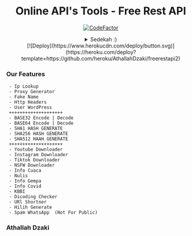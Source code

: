 <div align="center">
 
# Online API's Tools - Free Rest API
[![CodeFactor](https://www.codefactor.io/repository/github/athallahdzaki/freerestapi2/badge)](https://www.codefactor.io/repository/github/athallahdzaki/freerestapi2)
<details>
 <summary>Sedekah :)</summary>

 [![Saweria](https://chrientmip.xyz/content/images/2020/04/saweriadotco.jpg)](https://saweria.co/freerestapi)
 [![Trakteer](https://cdn.trakteer.id/images/mix/navbar-logo.png)](https://trakteer.id/freerestapi)
 
</details>
</div>
<div align="center">
 [![Deploy](https://www.herokucdn.com/deploy/button.svg)](https://heroku.com/deploy?template=https://github.com/heroku/AthallahDzaki/freerestapi2)
</div>

### Our Features
```
 - Ip Lookup
 - Proxy Generator
 - Fake Name
 - Http Headers
 - User WordPress
 ++++++++++++++++++++
 - BASE32 Encode | Decode
 - BASE64 Encode | Decode
 - SHA1 HASH GENERATE
 - SHA256 HASH GENERATE
 - SHA512 HAAH GENERATE
 ++++++++++++++++++++
 - Youtube Downloader
 - Instagram Downloader
 - Tiktok Downloader
 - NSFW Downloader
 - Info Cuaca
 - Nulis
 - Info Gempa
 - Info Covid
 - KBBI
 - Dicoding Checker
 - URl Shortner
 - Hilih Generate
 - Spam WhatsApp  (Not For Public)
```
### Athallah Dzaki
